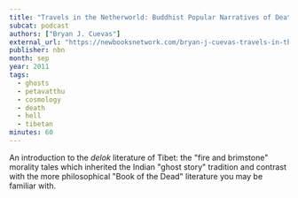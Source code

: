 ```yaml
---
title: "Travels in the Netherworld: Buddhist Popular Narratives of Death and the Afterlife in Tibet"
subcat: podcast
authors: ["Bryan J. Cuevas"]
external_url: "https://newbooksnetwork.com/bryan-j-cuevas-travels-in-the-netherworld-buddhist-popular-narratives-of-death-and-the-afterlife-in-tibet-oxford-up-2008"
publisher: nbn
month: sep
year: 2011
tags:
  - ghosts
  - petavatthu
  - cosmology
  - death
  - hell
  - tibetan
minutes: 60
---
```


An introduction to the *delok* literature of Tibet: the "fire and brimstone" morality tales which inherited the Indian "ghost story" tradition and contrast with the more philosophical "Book of the Dead" literature you may be familiar with.

